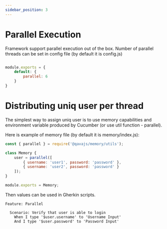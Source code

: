 ```yaml
---
sidebar_position: 3
---
```


# Parallel Execution
Framework support parallel execution out of the box. 
Number of parallel threads can be set in config file (by default it is config.js)
```javascript

module.exports = {
    default: {
        parallel: 6
    }
}

```
# Distributing uniq user per thread
The simplest way to assign uniq user is to use memory capabilities and environment variable produced by Cucumber (or use util function - parallel).

Here is example of memory file (by default it is memory/index.js):

```javascript
const { parallel } = require('@qavajs/memory/utils');

class Memory {
    user = parallel([
        { username: 'user1', password: 'password' },
        { username: 'user2', password: 'password' }
    ]);
}

module.exports = Memory;
```

Then values can be used in Gherkin scripts.

```gherkin
Feature: Parallel
  
  Scenario: Verify that user is able to login
    When I type '$user.username' to 'Username Input'
    And I type '$user.password' to 'Password Input'
```
